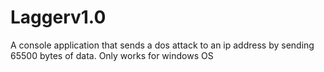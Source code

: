 # Laggerv1.0
A console application that sends a dos attack to an ip address by sending 65500 bytes of data. Only works for windows OS
